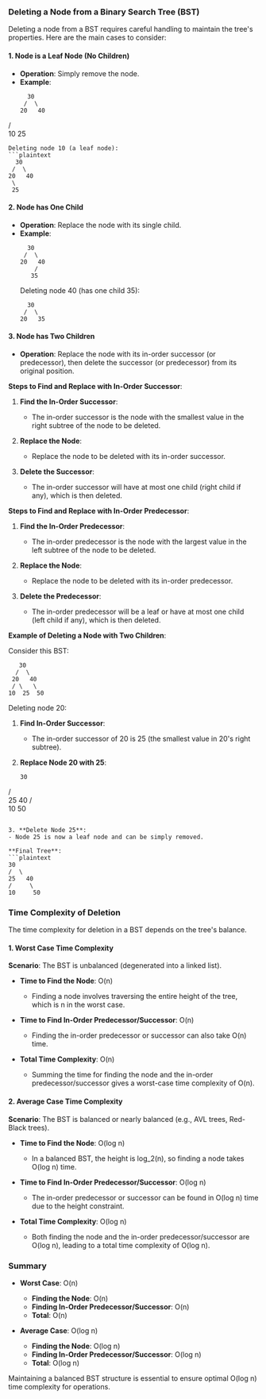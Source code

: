 ### Deleting a Node from a Binary Search Tree (BST)

Deleting a node from a BST requires careful handling to maintain the tree's properties. Here are the main cases to consider:

#### 1. **Node is a Leaf Node (No Children)**

- **Operation**: Simply remove the node.
- **Example**:
  ```plaintext
    30
   /  \
  20   40
 / \
10  25
  ```
  Deleting node 10 (a leaf node):
  ```plaintext
    30
   /  \
  20   40
   \
   25
  ```

#### 2. **Node has One Child**

- **Operation**: Replace the node with its single child.
- **Example**:
  ```plaintext
    30
   /  \
  20   40
      / 
     35
  ```
  Deleting node 40 (has one child 35):
  ```plaintext
    30
   /  \
  20   35
  ```

#### 3. **Node has Two Children**

- **Operation**: Replace the node with its in-order successor (or predecessor), then delete the successor (or predecessor) from its original position.

**Steps to Find and Replace with In-Order Successor**:
1. **Find the In-Order Successor**:
   - The in-order successor is the node with the smallest value in the right subtree of the node to be deleted.

2. **Replace the Node**:
   - Replace the node to be deleted with its in-order successor.

3. **Delete the Successor**:
   - The in-order successor will have at most one child (right child if any), which is then deleted.

**Steps to Find and Replace with In-Order Predecessor**:
1. **Find the In-Order Predecessor**:
   - The in-order predecessor is the node with the largest value in the left subtree of the node to be deleted.

2. **Replace the Node**:
   - Replace the node to be deleted with its in-order predecessor.

3. **Delete the Predecessor**:
   - The in-order predecessor will be a leaf or have at most one child (left child if any), which is then deleted.

**Example of Deleting a Node with Two Children**:

Consider this BST:
```plaintext
   30
  /  \
 20   40
 / \   \
10  25  50
```
Deleting node 20:
1. **Find In-Order Successor**:
   - The in-order successor of 20 is 25 (the smallest value in 20's right subtree).

2. **Replace Node 20 with 25**:
   ```plaintext
   30
  /  \
 25   40
 /     \
10     50
   ```

3. **Delete Node 25**:
   - Node 25 is now a leaf node and can be simply removed.

**Final Tree**:
```plaintext
   30
  /  \
 25   40
 /     \
10     50
```

### Time Complexity of Deletion

The time complexity for deletion in a BST depends on the tree's balance.

#### 1. **Worst Case Time Complexity**

**Scenario**: The BST is unbalanced (degenerated into a linked list).

- **Time to Find the Node**: O(n)
  - Finding a node involves traversing the entire height of the tree, which is n in the worst case.

- **Time to Find In-Order Predecessor/Successor**: O(n)
  - Finding the in-order predecessor or successor can also take O(n) time.

- **Total Time Complexity**: O(n)
  - Summing the time for finding the node and the in-order predecessor/successor gives a worst-case time complexity of O(n).

#### 2. **Average Case Time Complexity**

**Scenario**: The BST is balanced or nearly balanced (e.g., AVL trees, Red-Black trees).

- **Time to Find the Node**: O(log n)
  - In a balanced BST, the height is log_2(n), so finding a node takes O(log n) time.

- **Time to Find In-Order Predecessor/Successor**: O(log n)
  - The in-order predecessor or successor can be found in O(log n) time due to the height constraint.

- **Total Time Complexity**: O(log n)
  - Both finding the node and the in-order predecessor/successor are O(log n), leading to a total time complexity of O(log n).

### Summary

- **Worst Case**: O(n)
  - **Finding the Node**: O(n)
  - **Finding In-Order Predecessor/Successor**: O(n)
  - **Total**: O(n)

- **Average Case**: O(log n)
  - **Finding the Node**: O(log n)
  - **Finding In-Order Predecessor/Successor**: O(log n)
  - **Total**: O(log n)

Maintaining a balanced BST structure is essential to ensure optimal O(log n) time complexity for operations.